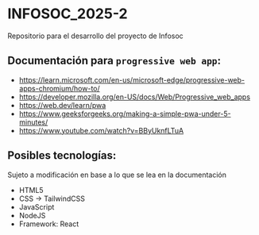 # INFOSOC_2025-2
Repositorio para el desarrollo del proyecto de Infosoc

## Documentación para `progressive web app`:
* https://learn.microsoft.com/en-us/microsoft-edge/progressive-web-apps-chromium/how-to/
* https://developer.mozilla.org/en-US/docs/Web/Progressive_web_apps
* https://web.dev/learn/pwa
* https://www.geeksforgeeks.org/making-a-simple-pwa-under-5-minutes/
* https://www.youtube.com/watch?v=BByUknfLTuA

## Posibles tecnologías:
Sujeto a modificación en base a lo que se lea en la documentación

* HTML5
* CSS -> TailwindCSS
* JavaScript
* NodeJS
* Framework: React
